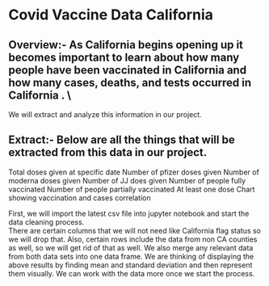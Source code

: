 # Covid Vaccine Data California 

## Overview:- As California begins opening up it becomes important to learn about how many people have been vaccinated in California and how many cases, deaths, and tests occurred in California . \
We will extract and analyze this information in our project. 

## Extract:- Below are all the things that will be extracted from this data in our project. 
Total doses given at specific date 
Number of pfizer doses given
Number of moderna doses given
Number of JJ does given 
Number of people fully vaccinated 
Number of people partially vaccinated 
At least one dose 
Chart showing vaccination and cases correlation 

First, we will import the latest csv file into jupyter notebook and start the data cleaning process.  
There are certain columns that we will not need like California flag status so we will drop that. Also, certain rows include the data from non CA counties as well,
so we will get rid of that as well. We also merge any relevant data from both data sets into one data frame. We are thinking of displaying the above 
results by finding mean and standard deviation and then represent them visually. We can work with the data more once we start the process. 



